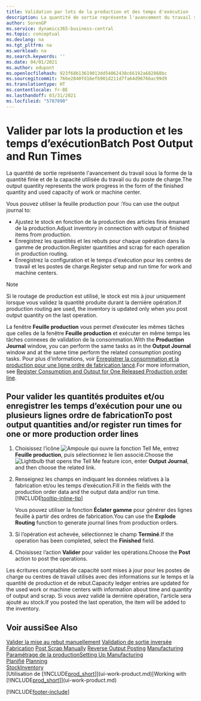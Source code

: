 ```yaml
---
title: Validation par lots de la production et des temps d'exécution
description: La quantité de sortie représente l'avancement du travail sous la forme de la quantité finie et de la capacité utilisée du travail ou du poste de charge.
author: SorenGP
ms.service: dynamics365-business-central
ms.topic: conceptual
ms.devlang: na
ms.tgt_pltfrm: na
ms.workload: na
ms.search.keywords: ''
ms.date: 04/01/2021
ms.author: edupont
ms.openlocfilehash: 923f68b13619013dd54062438c66192a682868bc
ms.sourcegitcommit: 766e2840fd16efb901d211d7fa64d96766ac99d9
ms.translationtype: HT
ms.contentlocale: fr-BE
ms.lasthandoff: 03/31/2021
ms.locfileid: "5787890"
---
```

# <a name="batch-post-output-and-run-times"></a><span data-ttu-id="42c7c-103">Valider par lots la production et les temps d’exécution</span><span class="sxs-lookup"><span data-stu-id="42c7c-103">Batch Post Output and Run Times</span></span>
<span data-ttu-id="42c7c-104">La quantité de sortie représente l'avancement du travail sous la forme de la quantité finie et de la capacité utilisée du travail ou du poste de charge.</span><span class="sxs-lookup"><span data-stu-id="42c7c-104">The output quantity represents the work progress in the form of the finished quantity and used capacity of work or machine center.</span></span>

<span data-ttu-id="42c7c-105">Vous pouvez utiliser la feuille production pour :</span><span class="sxs-lookup"><span data-stu-id="42c7c-105">You can use the output journal to:</span></span>
*  <span data-ttu-id="42c7c-106">Ajustez le stock en fonction de la production des articles finis émanant de la production.</span><span class="sxs-lookup"><span data-stu-id="42c7c-106">Adjust inventory in connection with output of finished items from production.</span></span>
*  <span data-ttu-id="42c7c-107">Enregistrez les quantités et les rebuts pour chaque opération dans la gamme de production.</span><span class="sxs-lookup"><span data-stu-id="42c7c-107">Register quantities and scrap for each operation in production routing.</span></span>
*  <span data-ttu-id="42c7c-108">Enregistrez la configuration et le temps d'exécution pour les centres de travail et les postes de charge.</span><span class="sxs-lookup"><span data-stu-id="42c7c-108">Register setup and run time for work and machine centers.</span></span>

> [!NOTE]
> <span data-ttu-id="42c7c-109">Si le routage de production est utilisé, le stock est mis à jour uniquement lorsque vous validez la quantité produite durant la dernière opération.</span><span class="sxs-lookup"><span data-stu-id="42c7c-109">If production routing are used, the inventory is updated only when you post output quantity on the last operation.</span></span>

<span data-ttu-id="42c7c-110">La fenêtre **Feuille production** vous permet d’exécuter les mêmes tâches que celles de la fenêtre **Feuille production** et exécuter en même temps les tâches connexes de validation de la consommation.</span><span class="sxs-lookup"><span data-stu-id="42c7c-110">With the **Production Journal** window, you can perform the same tasks as in the **Output Journal** window and at the same time perform the related consumption posting tasks.</span></span> <span data-ttu-id="42c7c-111">Pour plus d'informations, voir [Enregistrer la consommation et la production pour une ligne ordre de fabrication lancé](production-how-to-register-consumption-and-output.md).</span><span class="sxs-lookup"><span data-stu-id="42c7c-111">For more information, see [Register Consumption and Output for One Released Production order line](production-how-to-register-consumption-and-output.md).</span></span>

## <a name="to-post-output-quantities-andor-register-run-times-for-one-or-more-production-order-lines"></a><span data-ttu-id="42c7c-112">Pour valider les quantités produites et/ou enregistrer les temps d’exécution pour une ou plusieurs lignes ordre de fabrication</span><span class="sxs-lookup"><span data-stu-id="42c7c-112">To post output quantities and/or register run times for one or more production order lines</span></span>
1. <span data-ttu-id="42c7c-113">Choisissez l’icône ![Ampoule qui ouvre la fonction Tell Me](media/ui-search/search_small.png "Dites-moi ce que vous voulez faire"), entrez **Feuille production**, puis sélectionnez le lien associé.</span><span class="sxs-lookup"><span data-stu-id="42c7c-113">Choose the ![Lightbulb that opens the Tell Me feature](media/ui-search/search_small.png "Tell me what you want to do") icon, enter **Output Journal**, and then choose the related link.</span></span>  
2. <span data-ttu-id="42c7c-114">Renseignez les champs en indiquant les données relatives à la fabrication et/ou les temps d’exécution.</span><span class="sxs-lookup"><span data-stu-id="42c7c-114">Fill in the fields with the production order data and the output data and/or run time.</span></span> [!INCLUDE[tooltip-inline-tip](includes/tooltip-inline-tip_md.md)]
  
    <span data-ttu-id="42c7c-115">Vous pouvez utiliser la fonction **Éclater gamme** pour générer des lignes feuille à partir des ordres de fabrication.</span><span class="sxs-lookup"><span data-stu-id="42c7c-115">You can use the **Explode Routing** function to generate journal lines from production orders.</span></span>
  
4. <span data-ttu-id="42c7c-116">Si l’opération est achevée, sélectionnez le champ **Terminé**.</span><span class="sxs-lookup"><span data-stu-id="42c7c-116">If the operation has been completed, select the **Finished** field.</span></span>  
5. <span data-ttu-id="42c7c-117">Choisissez l’action **Valider** pour valider les opérations.</span><span class="sxs-lookup"><span data-stu-id="42c7c-117">Choose the **Post** action to post the operations.</span></span> 
 
<span data-ttu-id="42c7c-118">Les écritures comptables de capacité sont mises à jour pour les postes de charge ou centres de travail utilisés avec des informations sur le temps et la quantité de production et de rebut.</span><span class="sxs-lookup"><span data-stu-id="42c7c-118">Capacity ledger entries are updated for the used work or machine centers with information about time and quantity of output and scrap.</span></span> <span data-ttu-id="42c7c-119">Si vous avez validé la dernière opération, l'article sera ajouté au stock.</span><span class="sxs-lookup"><span data-stu-id="42c7c-119">If you posted the last operation, the item will be added to the inventory.</span></span> 

## <a name="see-also"></a><span data-ttu-id="42c7c-120">Voir aussi</span><span class="sxs-lookup"><span data-stu-id="42c7c-120">See Also</span></span>  
<span data-ttu-id="42c7c-121">[Valider la mise au rebut manuellement](production-how-to-post-scrap.md)
[Validation de sortie inversée](production-how-to-reverse-output-posting.md)
[Fabrication](production-manage-manufacturing.md)  </span><span class="sxs-lookup"><span data-stu-id="42c7c-121">[Post Scrap Manually](production-how-to-post-scrap.md)
[Reverse Output Posting](production-how-to-reverse-output-posting.md)
[Manufacturing](production-manage-manufacturing.md)  </span></span>  
[<span data-ttu-id="42c7c-122">Paramétrage de la production</span><span class="sxs-lookup"><span data-stu-id="42c7c-122">Setting Up Manufacturing</span></span>](production-configure-production-processes.md)  
<span data-ttu-id="42c7c-123">[Planifié](production-planning.md)    </span><span class="sxs-lookup"><span data-stu-id="42c7c-123">[Planning](production-planning.md)    </span></span>  
[<span data-ttu-id="42c7c-124">Stock</span><span class="sxs-lookup"><span data-stu-id="42c7c-124">Inventory</span></span>](inventory-manage-inventory.md)  
<span data-ttu-id="42c7c-125">[Utilisation de [!INCLUDE[prod_short](includes/prod_short.md)]](ui-work-product.md)</span><span class="sxs-lookup"><span data-stu-id="42c7c-125">[Working with [!INCLUDE[prod_short](includes/prod_short.md)]](ui-work-product.md)</span></span>


[!INCLUDE[footer-include](includes/footer-banner.md)]
